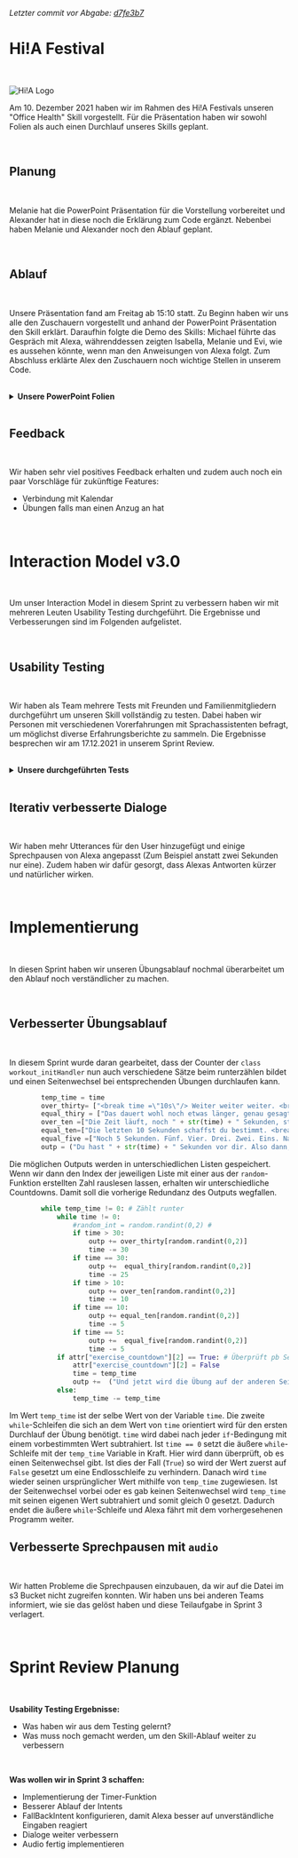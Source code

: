 _Letzter commit vor Abgabe: [d7fe3b7](https://github.com/ID-Start-Winter21/start-team-10/commit/d7fe3b76760bb0a2a4c5f125615f42ea31fb0833)_

# Hi!A Festival
<br>

![Hi!A Logo](https://github.com/ID-Start-Winter21/start-team-10/blob/main/img-folder/hia_banner.png)

Am 10. Dezember 2021 haben wir im Rahmen des Hi!A Festivals unseren "Office Health" Skill vorgestellt. Für die Präsentation haben wir sowohl Folien als auch einen Durchlauf unseres Skills geplant.

<br>

## Planung
<br>

Melanie hat die PowerPoint Präsentation für die Vorstellung vorbereitet und Alexander hat in diese noch die Erklärung zum Code ergänzt.
Nebenbei haben Melanie und Alexander noch den Ablauf geplant.

<br>

## Ablauf
<br>

Unsere Präsentation fand am Freitag ab 15:10 statt. Zu Beginn haben wir uns alle den Zuschauern vorgestellt und anhand der PowerPoint Präsentation den Skill erklärt. Daraufhin folgte die Demo des Skills: Michael führte das Gespräch mit Alexa, währenddessen zeigten Isabella, Melanie und Evi, wie es aussehen könnte, wenn man den Anweisungen von Alexa folgt. Zum Abschluss erklärte Alex den Zuschauern noch wichtige Stellen in unserem Code.

<br>

<details>
<summary ><b>Unsere PowerPoint Folien</b></summary>
    <br>
    <p align="center">
    <img src="https://github.com/ID-Start-Winter21/start-team-10/blob/main/img-folder/hia-slides/Folie1.PNG" width="350" alt="Folie 1">
    <img src="https://github.com/ID-Start-Winter21/start-team-10/blob/main/img-folder/hia-slides/Folie2.PNG" width="350" alt="Folie 2">
    <img src="https://github.com/ID-Start-Winter21/start-team-10/blob/main/img-folder/hia-slides/Folie3.PNG" width="350" alt="Folie 3">
    <img src="https://github.com/ID-Start-Winter21/start-team-10/blob/main/img-folder/hia-slides/Folie4.PNG" width="350" alt="Folie 4">
    <img src="https://github.com/ID-Start-Winter21/start-team-10/blob/main/img-folder/hia-slides/Folie5.PNG" width="350" alt="Folie 5">
    <img src="https://github.com/ID-Start-Winter21/start-team-10/blob/main/img-folder/hia-slides/Folie6.PNG" width="350" alt="Folie 6">
    <img src="https://github.com/ID-Start-Winter21/start-team-10/blob/main/img-folder/hia-slides/Folie7.PNG" width="350" alt="Folie 7">
    <img src="https://github.com/ID-Start-Winter21/start-team-10/blob/main/img-folder/hia-slides/Folie8.PNG" width="350" alt="Folie 8">
    </p>
</details>

<br>

## Feedback
<br>

Wir haben sehr viel positives Feedback erhalten und zudem auch noch ein paar Vorschläge für zukünftige Features:
- Verbindung mit Kalendar 
- Übungen falls man einen Anzug an hat

<br>

# Interaction Model v3.0
<br>

Um unser Interaction Model in diesem Sprint zu verbessern haben wir mit mehreren Leuten Usability Testing durchgeführt. Die Ergebnisse und Verbesserungen sind im Folgenden aufgelistet.

<br>

## Usability Testing
<br>

Wir haben als Team mehrere Tests mit Freunden und Familienmitgliedern durchgeführt um unseren Skill vollständig zu testen. Dabei haben wir Personen mit verschiedenen Vorerfahrungen mit Sprachassistenten befragt, um möglichst diverse Erfahrungsberichte zu sammeln. Die Ergebnisse besprechen wir am 17.12.2021 in unserem Sprint Review.

<br>

<details>
<summary ><b>Unsere durchgeführten Tests</b></summary>
    <br>
    <p align="center">
    <img src="https://github.com/ID-Start-Winter21/start-team-10/blob/main/img-folder/usability-slides/us1.png" width="350" alt="Folie 1">
    <img src="https://github.com/ID-Start-Winter21/start-team-10/blob/main/img-folder/usability-slides/us2.png" width="350" alt="Folie 2">
    <img src="https://github.com/ID-Start-Winter21/start-team-10/blob/main/img-folder/usability-slides/us3.png" width="350" alt="Folie 3">
    <img src="https://github.com/ID-Start-Winter21/start-team-10/blob/main/img-folder/usability-slides/us4.png" width="350" alt="Folie 4">
    <img src="https://github.com/ID-Start-Winter21/start-team-10/blob/main/img-folder/usability-slides/us5.png" width="350" alt="Folie 5">
    <img src="https://github.com/ID-Start-Winter21/start-team-10/blob/main/img-folder/usability-slides/us6.png" width="350" alt="Folie 6">
    <img src="https://github.com/ID-Start-Winter21/start-team-10/blob/main/img-folder/usability-slides/us7.png" width="350" alt="Folie 7">
    <img src="https://github.com/ID-Start-Winter21/start-team-10/blob/main/img-folder/usability-slides/us8.png" width="350" alt="Folie 8">
    <img src="https://github.com/ID-Start-Winter21/start-team-10/blob/main/img-folder/usability-slides/us9.png" width="350" alt="Folie 9">
    <img src="https://github.com/ID-Start-Winter21/start-team-10/blob/main/img-folder/usability-slides/us10.png" width="350" alt="Folie 10">
    <img src="https://github.com/ID-Start-Winter21/start-team-10/blob/main/img-folder/usability-slides/us11.png" width="700" alt="Folie 11">
    </p>
</details>

<br>

## Iterativ verbesserte Dialoge
<br>

Wir haben mehr Utterances für den User hinzugefügt und einige Sprechpausen von Alexa angepasst (Zum Beispiel anstatt zwei Sekunden nur eine). Zudem haben wir dafür gesorgt, dass Alexas Antworten kürzer und natürlicher wirken.

<br>

# Implementierung
<br>

In diesen Sprint haben wir unseren Übungsablauf nochmal überarbeitet um den Ablauf noch verständlicher zu machen.

<br>

## Verbesserter Übungsablauf
<br>

In diesem Sprint wurde daran gearbeitet, dass der Counter der `class workout_initHandler` nun auch verschiedene Sätze beim runterzählen bildet und einen Seitenwechsel bei entsprechenden Übungen durchlaufen kann. <br>

```python
        temp_time = time          
        over_thirty= ["<break time =\"10s\"/> Weiter weiter weiter. <break time =\"10s\"/> Los, Noch " + str((time-20)) + " Sekunden<break time =\"10s\"/>! ", "<break time =\"10s\"/> Noch " + str((time-10)) + " Sekunden hast du vor dir! <break time =\"10s\"/> Weiter! <break time =\"10s\"/>", "<break time =\"10s\"/> Die " + str((time-10)) + " Sekunden hälst du aus! <break time =\"10s\"/> Zeig was in dir steckt! <break time =\"10s\"/>" ]
        equal_thiry = ["Das dauert wohl noch etwas länger, genau gesagt noch " + str(time) + " Sekunden. Also beweg dich mal so richtig!<break time =\"10s\"/> Kommst du schon ins Schwitzen? <break time =\"10s\"/>", str(time) + " Sekunden sind doch nicht so viel! Steck deine ganze Energie rein! <break time =\"10s\"/> Mach nicht schlapp! <break time =\"10s\"/>", "Weiter, nicht schlapp machen!<break time =\"10s\"/> Noch " + str((time-10)) + " Sekunden. <break time =\"10s\"/> Du kommst immer näher an das Ende deiner Übung. "  ]
        over_ten =["Die Zeit läuft, noch " + str(time) + " Sekunden, streng dich also mal an! <break time=\"9s\"/> ", "Zeig mir was du drauf hast. Noch " + str(time) + "Sekunden. Gib jetzt nicht auf! <break time=\"9s\"/>", str(time) + " Sekunden liegen noch vor dir. Beweg und konzentrier dich, dann vergisst du auch ganz schnell die Zeit. <break time=\"8s\"/>" ]
        equal_ten=["Die letzten 10 Sekunden schaffst du bestimmt. <break time =\"3s\"/>", "10 Sekunden nur noch! Jetzt mein ichs ernst: gib alles was du noch in dir hast! <break time =\"2s\"/>", "Die letzten Sekunden kannst du an deiner Hand runter zählen, also gib noch mal richtig Gas! <break time =\"2s\"/>"]
        equal_five =["Noch 5 Sekunden. Fünf. Vier. Drei. Zwei. Eins. Na endlich, geschafft! ", "It's the final countdown! Fünf. Vier. Drei. Zwei. Eins. Geschafft! ", "Die letzten Sekunden! Fünf. Vier. Drei. Zwei. Eins. Fertig! "]
        outp = ("Du hast " + str(time) + " Sekunden vor dir. Also dann, auf die Plätze, fertig, los! ") 
```
Die möglichen Outputs werden in unterschiedlichen Listen gespeichert. Wenn wir dann den Index der jeweiligen Liste mit einer aus der `random`-Funktion erstellten Zahl rauslesen lassen, erhalten wir unterschiedliche Countdowns. Damit soll die vorherige Redundanz des Outputs wegfallen. <br>

```python
        while temp_time != 0: # Zählt runter 
            while time != 0:
                #random_int = random.randint(0,2) #
                if time > 30:
                    outp += over_thirty[random.randint(0,2)]
                    time -= 30
                if time == 30: 
                    outp +=  equal_thiry[random.randint(0,2)]
                    time -= 25
                if time > 10: 
                    outp += over_ten[random.randint(0,2)]
                    time -= 10
                if time == 10:
                    outp += equal_ten[random.randint(0,2)]
                    time -= 5
                if time == 5:
                    outp +=  equal_five[random.randint(0,2)]
                    time -= 5
            if attr["exercise_countdown"][2] == True: # Überprüft pb Seitenwechsel
                attr["exercise_countdown"][2] = False
                time = temp_time
                outp +=  ("Und jetzt wird die Übung auf der anderen Seite gemacht. Los gehts! ")
            else:
                temp_time -= temp_time
```
Im Wert `temp_time` ist der selbe Wert von der Variable `time`. Die zweite `while`-Schleifen die sich an dem Wert von `time` orientiert wird für den ersten Durchlauf der Übung benötigt. `time` wird dabei nach jeder `if`-Bedingung mit einem vorbestimmten Wert subtrahiert. Ist `time == 0` setzt die äußere `while`-Schleife mit der `temp_time` Variable in Kraft. Hier wird dann überprüft, ob es einen Seitenwechsel gibt. Ist dies der Fall (`True`) so wird der Wert zuerst auf `False` gesetzt um eine Endlosschleife zu verhindern. Danach wird `time` wieder seinen ursprünglicher Wert mithilfe von `temp_time` zugewiesen. 
Ist der Seitenwechsel vorbei oder es gab keinen Seitenwechsel wird `temp_time` mit seinen eigenen Wert subtrahiert und somit gleich 0 gesetzt. Dadurch endet die äußere `while`-Schleife und Alexa fährt mit dem vorhergesehenen Programm weiter.
<br>

## Verbesserte Sprechpausen mit `audio`
<br>

Wir hatten Probleme die Sprechpausen einzubauen, da wir auf die Datei im s3 Bucket nicht zugreifen konnten. Wir haben uns bei anderen Teams informiert, wie sie das gelöst haben und diese Teilaufgabe in Sprint 3 verlagert.

<br>

# Sprint Review Planung
<br>


**Usability Testing Ergebnisse:**
- Was haben wir aus dem Testing gelernt?
- Was muss noch gemacht werden, um den Skill-Ablauf weiter zu verbessern

<br>

**Was wollen wir in Sprint 3 schaffen:**
- Implementierung der Timer-Funktion
- Besserer Ablauf der Intents
- FallBackIntent konfigurieren, damit Alexa besser auf unverständliche Eingaben reagiert
- Dialoge weiter verbessern
- Audio fertig implementieren


<br>
